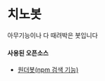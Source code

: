 # 치노봇

아무기능이나 다 때려박은 봇입니다

#### 사용된 오픈소스

- [원더봇(npm 검색 기능)](https://github.com/wonderlandpark/wonderbot)
